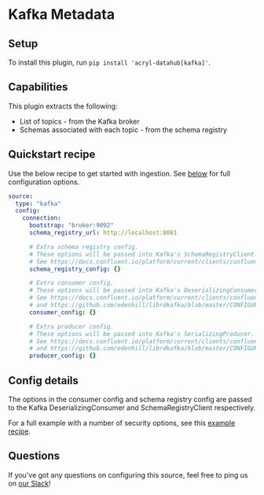 # Kafka Metadata

## Setup

To install this plugin, run `pip install 'acryl-datahub[kafka]'`.

## Capabilities

This plugin extracts the following:

- List of topics - from the Kafka broker
- Schemas associated with each topic - from the schema registry

## Quickstart recipe

Use the below recipe to get started with ingestion. See [below](#config-details) for full configuration options.

```yml
source:
  type: "kafka"
  config:
    connection:
      bootstrap: "broker:9092"
      schema_registry_url: http://localhost:8081

      # Extra schema registry config.
      # These options will be passed into Kafka's SchemaRegistryClient.
      # See https://docs.confluent.io/platform/current/clients/confluent-kafka-python/html/index.html?#schemaregistryclient
      schema_registry_config: {}

      # Extra consumer config.
      # These options will be passed into Kafka's DeserializingConsumer.
      # See https://docs.confluent.io/platform/current/clients/confluent-kafka-python/html/index.html#deserializingconsumer
      # and https://github.com/edenhill/librdkafka/blob/master/CONFIGURATION.md.
      consumer_config: {}

      # Extra producer config.
      # These options will be passed into Kafka's SerializingProducer.
      # See https://docs.confluent.io/platform/current/clients/confluent-kafka-python/html/index.html#serializingproducer
      # and https://github.com/edenhill/librdkafka/blob/master/CONFIGURATION.md.
      producer_config: {}
```

## Config details

The options in the consumer config and schema registry config are passed to the Kafka DeserializingConsumer and SchemaRegistryClient respectively.

For a full example with a number of security options, see this [example recipe](../examples/recipes/secured_kafka.yml).

## Questions

If you've got any questions on configuring this source, feel free to ping us on [our Slack](https://slack.datahubproject.io/)!
